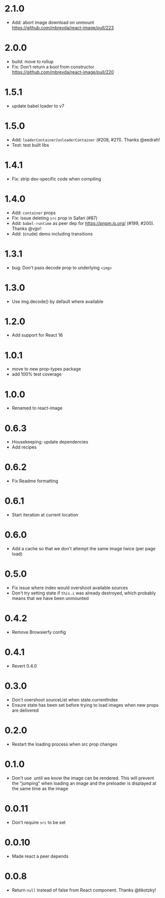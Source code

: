 2.1.0
===
* Add: abort image download on unmount https://github.com/mbrevda/react-image/pull/223

2.0.0
===
* build: move to rollup
* Fix: Don't return a bool from constructor https://github.com/mbrevda/react-image/pull/220

1.5.1
===
* update babel loader to v7

1.5.0
===
* Add: `loaderContainer`/`unloaderContainer` (#208, #211). Thanks @eedrah!
* Test: test built libs

1.4.1
===
* Fix: strip dev-specific code when compiling

1.4.0
===
* Add: `container` props
* Fix: issue deleting `src` prop in Safari (#87)
* Add: `babel-runtime` as peer dep for https://pnpm.js.org/ (#199, #200). Thanks @vjpr!
* Add: (crude) demo including transitions

1.3.1
===
* bug: Don't pass decode prop to underlying `<img>`

1.3.0
===
* Use img.decode() by default where available

1.2.0
===
* Add support for React 16

1.0.1
===
* move to new prop-types package
* add 100% test coverage

1.0.0
===
* Renamed to react-image

0.6.3
===
* Housekeeping: update dependencies
* Add recipes

0.6.2
===
* Fix Readme formatting

0.6.1
===
* Start iteration at current location

0.6.0
===
* Add a cache so that we don't attempt the same image twice (per page load)

0.5.0
===
* Fix issue where index would overshoot available sources
* Don't try setting state if `this.i` was already destroyed, which probably means that we have been unmounted

0.4.2
===
* Remove Browsierfy config

0.4.1
===
* Revert 0.4.0

0.3.0
===
* Don't overshoot sourceList when state.currentIndex
* Ensure state has been set before trying to load images when new props are delivered

0.2.0
===
* Restart the loading process when src prop changes

0.1.0
===
* Don't use <img> until we know the image can be rendered. This will prevent the "jumping"
when loading an image and the preloader is displayed at the same time as the image

0.0.11
===
* Don't require `src` to be set

0.0.10
===
* Made react a peer depends

0.0.8
===

* Return `null` instead of false from React component. Thanks @tikotzky!
